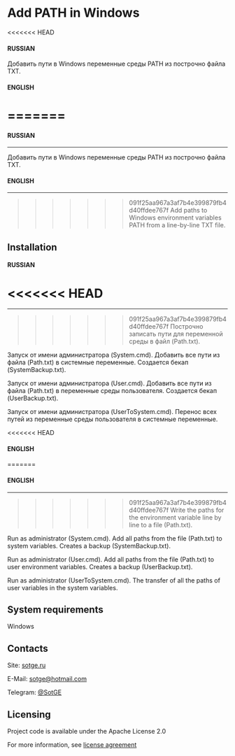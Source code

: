 # Add PATH in Windows
<<<<<<< HEAD

#### RUSSIAN
Добавить пути в Windows переменные среды PATH из построчно файла TXT.

#### ENGLISH
=======
===

#### RUSSIAN
-------------------------
Добавить пути в Windows переменные среды PATH из построчно файла TXT.


#### ENGLISH
-------------------------
>>>>>>> 091f25aa967a3af7b4e399879fb4d40ffdee767f
Add paths to Windows environment variables PATH from a line-by-line TXT file.

## Installation

#### RUSSIAN
<<<<<<< HEAD
=======
-------------------------
>>>>>>> 091f25aa967a3af7b4e399879fb4d40ffdee767f
Построчно записать пути для переменной среды в файл (Path.txt).

Запуск от имени администратора (System.cmd).
Добавить все пути из файла (Path.txt) в системные переменные.
Создается бекап (SystemBackup.txt).

Запуск от имени администратора (User.cmd).
Добавить все пути из файла (Path.txt) в переменные среды пользователя.
Создается бекап (UserBackup.txt).

Запуск от имени администратора (UserToSystem.cmd).
Перенос всех путей из переменные среды пользователя в системные переменные.

<<<<<<< HEAD
#### ENGLISH
=======

#### ENGLISH
-------------------------
>>>>>>> 091f25aa967a3af7b4e399879fb4d40ffdee767f
Write the paths for the environment variable line by line to a file (Path.txt).

Run as administrator (System.cmd).
Add all paths from the file (Path.txt) to system variables.
Creates a backup (SystemBackup.txt).

Run as administrator (User.cmd).
Add all paths from the file (Path.txt) to user environment variables.
Creates a backup (UserBackup.txt).

Run as administrator (UserToSystem.cmd).
The transfer of all the paths of user variables in the system variables.

## System requirements
Windows

## Contacts
Site: [sotge.ru](https://sotge.ru)

E-Mail: <sotge@hotmail.com>

Telegram: [@SotGE](https://t.me/sotge)

## Licensing
Project code is available under the Apache License 2.0

For more information, see [license agreement](LICENSE)
